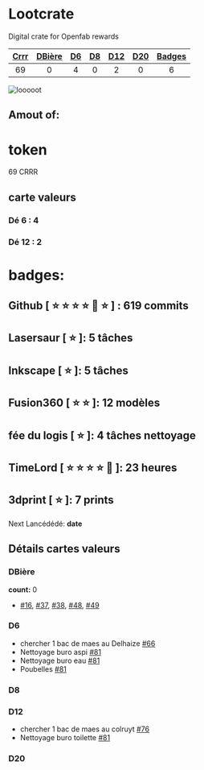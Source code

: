# Lootcrate
Digital crate for Openfab rewards  

|[Crrr](#token)	|[DBière](#dbière)	|[D6](#d6)		| [D8](#d8) | [D12](#d12) | [D20](#d20) | [Badges](#badges)  |
|:---:|:---:	|:---:|:---:|:---:|:---:|:---:|
|69		|0			|	4		|  0   |  2   |  0 | 6  |

![looooot](https://user-images.githubusercontent.com/12049360/28260660-653336a6-6adc-11e7-85ea-5d7926b4796b.jpg)

## Amout of:
# token
69 CRRR
## carte valeurs
### Dé 6 : 4
### Dé 12 : 2
# badges:
## Github [ :star: :star: :star: :star: :star2: :star: ] : 619 commits
## Lasersaur [ :star: ]: 5 tâches
## Inkscape [ :star: ]: 5 tâches
## Fusion360 [ :star: :star: ]: 12 modèles
## fée du logis [ :star: ]: 4 tâches nettoyage
## TimeLord [ :star: :star: :star: :star: :star2: ]: 23 heures
## 3dprint [ :star: ]: 7 prints

Next Lancédédé: **date**


## Détails cartes valeurs
### DBière
**count:** 0  
- [#16](https://github.com/openfab-lab/openfab/issues/16), [#37](https://github.com/openfab-lab/openfab/issues/37), [#38](https://github.com/openfab-lab/openfab/issues/38), [#48](https://github.com/openfab-lab/openfab/issues/48), [#49](https://github.com/openfab-lab/openfab/issues/49)
### D6
- chercher 1 bac de maes au Delhaize [#66](https://github.com/openfab-lab/openfab/issues/66)
- Nettoyage buro aspi [#81](https://github.com/openfab-lab/openfab/issues/81)
- Nettoyage buro eau [#81](https://github.com/openfab-lab/openfab/issues/81)
- Poubelles [#81](https://github.com/openfab-lab/openfab/issues/81) 
### D8
### D12
- chercher 1 bac de maes au colruyt [#76](https://github.com/openfab-lab/openfab/issues/76)
- Nettoyage buro toilette [#81](https://github.com/openfab-lab/openfab/issues/81)
### D20

